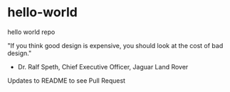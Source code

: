 # hello-world
hello world repo

"If you think good design is expensive, you should look at the cost of bad design."
- Dr. Ralf Speth, Chief Executive Officer, Jaguar Land Rover

Updates to README to see Pull Request
